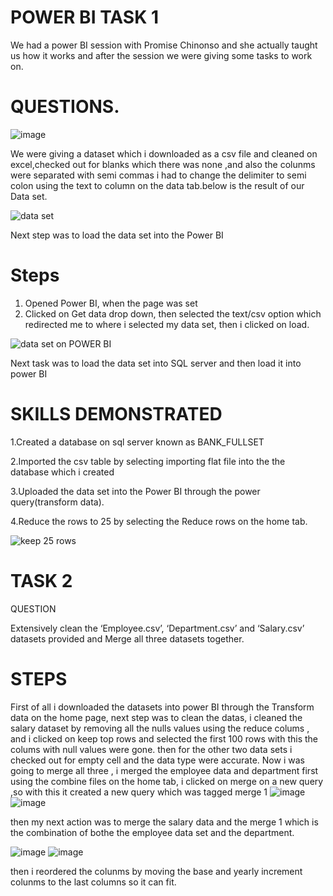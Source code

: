 # POWER BI TASK 1

We had a power BI session with Promise Chinonso and she actually taught us how it works and after the session we were giving some tasks to work on.

# QUESTIONS.

![image](https://github.com/Maris27/Learning-Power-BI/assets/140453106/7e585063-76d1-4e50-be6b-abf208b0041c)


We were giving a dataset which i downloaded as a csv file and cleaned on excel,checked out for blanks which there was none ,and also the colunms were separated with semi commas i had to change the delimiter to semi colon using the text to column on the data tab.below is the result of our Data set.

![data set](https://github.com/Maris27/Learning-Power-BI/assets/140453106/5f943c89-b61b-4705-ba42-ff1ee2bdaca8)


Next step was to load the data set into the Power BI

# Steps 
1. Opened Power BI, when the page was set
2. Clicked on Get data drop down, then selected the text/csv option which redirected me to where i selected my data set, then i clicked on load. 


![data set on POWER BI](https://github.com/Maris27/Learning-Power-BI/assets/140453106/41568f80-1e09-47b1-a186-944fde01f1df)



Next task was to load the data set into SQL server and then load it into power BI

# SKILLS DEMONSTRATED

1.Created a database on sql server known as BANK_FULLSET

2.Imported the csv table by selecting importing flat file into the the database which i created

3.Uploaded the data set into the Power BI through the power query(transform data).

4.Reduce the rows to 25 by selecting the Reduce rows on the home tab.


![keep 25 rows](https://github.com/Maris27/Learning-Power-BI/assets/140453106/3720a758-79b7-48ac-be4e-443f916d71c0)





# TASK 2

QUESTION

Extensively clean the ‘Employee.csv’, ‘Department.csv’ and ‘Salary.csv’ datasets provided and  Merge all three datasets together.

# STEPS
First of all i downloaded the datasets into power BI through the Transform data on the home page, next step was to clean the datas, 
i cleaned the salary dataset by removing all the nulls values using the reduce colums , and i clicked on keep top rows and selected the first 100 rows with this the colums with null values were gone. then for the other two data sets i checked out for empty cell and the data type were accurate.
Now i was going to merge all three , i merged the employee data and department first using the combine files on the home tab, i clicked on merge on a new query ,so with this it created a new query which was tagged merge 1
![image](https://github.com/Maris27/Learning-Power-BI/assets/140453106/19bb411d-3753-4ac7-9c85-0055ff562987)
![image](https://github.com/Maris27/Learning-Power-BI/assets/140453106/80ae84e9-6448-4588-a908-571884beddfd)



then my next action was to merge the salary data and the merge 1 which is the combination of bothe the employee data set and the department.

![image](https://github.com/Maris27/Learning-Power-BI/assets/140453106/c5dfea37-91b3-47c6-980c-6a0e61226a1d)    ![image](https://github.com/Maris27/Learning-Power-BI/assets/140453106/7dab4a2b-2148-4be5-ba57-734f4596d1b0)


then i reordered the colunms by moving the base and yearly increment colunms to the last columns so it can fit.















